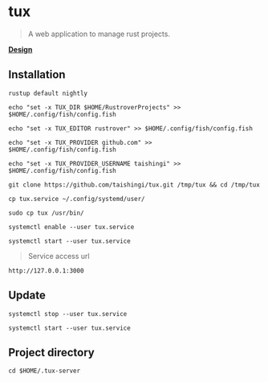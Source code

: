 # tux

> A web application to manage rust projects.

[**Design**](https://www.figma.com/file/LoH2IH17LXFlugXmuuio3o/tux?type=design&node-id=1%3A2&mode=design&t=3ZFpY3ZYs3328J0N-1)

## Installation

```shell
rustup default nightly
```

```shell
echo "set -x TUX_DIR $HOME/RustroverProjects" >> $HOME/.config/fish/config.fish
```

```shell
echo "set -x TUX_EDITOR rustrover" >> $HOME/.config/fish/config.fish
```

```shell
echo "set -x TUX_PROVIDER github.com" >> $HOME/.config/fish/config.fish
```

```shell
echo "set -x TUX_PROVIDER_USERNAME taishingi" >> $HOME/.config/fish/config.fish
```

```shell
git clone https://github.com/taishingi/tux.git /tmp/tux && cd /tmp/tux
```

```shell
cp tux.service ~/.config/systemd/user/
```

```shell
sudo cp tux /usr/bin/
```

```shell
systemctl enable --user tux.service
```

```shell
systemctl start --user tux.service
```

> Service access url

```http
http://127.0.0.1:3000
```

## Update

```shell
systemctl stop --user tux.service
```

```shell
systemctl start --user tux.service
```

## Project directory

```shell
cd $HOME/.tux-server
```
